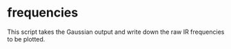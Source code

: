 # frequencies
This script takes the Gaussian output and write down the raw IR frequencies to be plotted.
